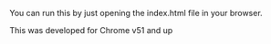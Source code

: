 You can run this by just opening the index.html file in your browser.

This was developed for Chrome v51 and up